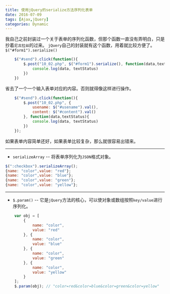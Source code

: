 ```yaml
---
title: 使用jQuery的serialize方法序列化表单
date: 2016-07-09
tags: [Ajax,jQuery]
categories: Dynamic
---
```


我自己之前封装过一个关于表单的序列化函数，但那个函数一直没有弄明白，只是抄着`尼古拉丝`的过来。
`jQuery`自己的封装就有这个函数，用着就比较方便了。
`$("#form1").serialize()`

```javascript
    $("#send").click(function(){
        $.post("10_02.php", $("#form1").serialize(), function(data,textStatus){
            console.log(data, textStatus)
        })
    })
```

省去了一个一个输入表单对应的内容。否则就得像这样进行操作。

```javascript
    $("#send").click(function(){
        $.post("10_02.php", {
            usename: $("#usename").val(),
            content: $("#content").val()
        }, function(data,textStatus){
            console.log(data, textStatus)
        })
    });
```

如果表单内容简单还好，如果表单比较复杂，那么就很容易出错来。

---

- `serializeArray` -- 将表单序列化为`JSON`格式对象。

```javascript
$(":checkbox").serializeArray();
{name: "color",value: "red"};
{name: "color",value: "blue"};
{name: "color",value: "green"};
{name: "color",value: "yellow"};
```

---

- `$.param()` -- 它是`jQuery`方法的核心，可以使对象或数组按照`key/value`进行序列化。

```javascript
    var obj = [
        {
            name: "color",
            value: "red"
        }, {
            name: "color",
            value: "blue"
        }, {
            name: "color",
            value: "green"
        }, {
            name: "color",
            value: "yellow"
        }
    ];
    $.param(obj); // "color=red&color=blue&color=green&color=yellow"
```


